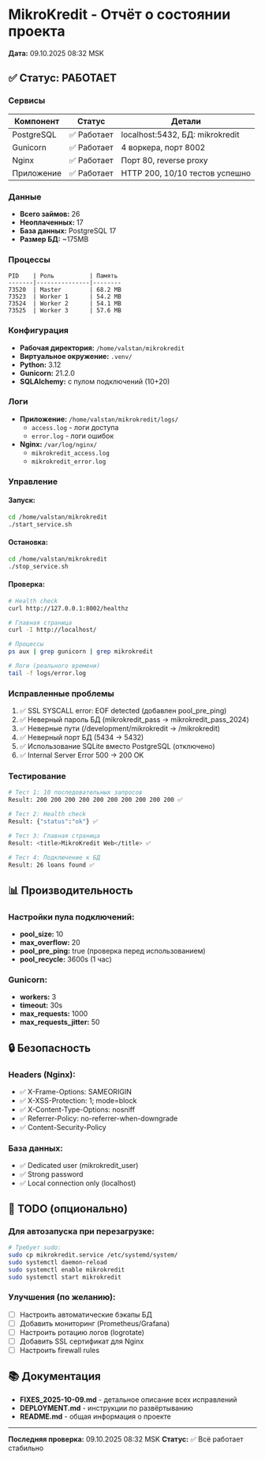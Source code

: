 # MikroKredit - Отчёт о состоянии проекта
**Дата:** 09.10.2025 08:32 MSK

## ✅ Статус: РАБОТАЕТ

### Сервисы
| Компонент | Статус | Детали |
|-----------|--------|--------|
| PostgreSQL | ✅ Работает | localhost:5432, БД: mikrokredit |
| Gunicorn | ✅ Работает | 4 воркера, порт 8002 |
| Nginx | ✅ Работает | Порт 80, reverse proxy |
| Приложение | ✅ Работает | HTTP 200, 10/10 тестов успешно |

### Данные
- **Всего займов:** 26
- **Неоплаченных:** 17
- **База данных:** PostgreSQL 17
- **Размер БД:** ~175MB

### Процессы
```
PID    | Роль          | Память
-------|---------------|--------
73520  | Master        | 68.2 MB
73523  | Worker 1      | 54.2 MB
73524  | Worker 2      | 54.1 MB
73525  | Worker 3      | 57.6 MB
```

### Конфигурация
- **Рабочая директория:** `/home/valstan/mikrokredit`
- **Виртуальное окружение:** `.venv/`
- **Python:** 3.12
- **Gunicorn:** 21.2.0
- **SQLAlchemy:** с пулом подключений (10+20)

### Логи
- **Приложение:** `/home/valstan/mikrokredit/logs/`
  - `access.log` - логи доступа
  - `error.log` - логи ошибок
- **Nginx:** `/var/log/nginx/`
  - `mikrokredit_access.log`
  - `mikrokredit_error.log`

### Управление

#### Запуск:
```bash
cd /home/valstan/mikrokredit
./start_service.sh
```

#### Остановка:
```bash
cd /home/valstan/mikrokredit
./stop_service.sh
```

#### Проверка:
```bash
# Health check
curl http://127.0.0.1:8002/healthz

# Главная страница
curl -I http://localhost/

# Процессы
ps aux | grep gunicorn | grep mikrokredit

# Логи (реального времени)
tail -f logs/error.log
```

### Исправленные проблемы
1. ✅ SSL SYSCALL error: EOF detected (добавлен pool_pre_ping)
2. ✅ Неверный пароль БД (mikrokredit_pass → mikrokredit_pass_2024)
3. ✅ Неверные пути (/development/mikrokredit → /mikrokredit)
4. ✅ Неверный порт БД (5434 → 5432)
5. ✅ Использование SQLite вместо PostgreSQL (отключено)
6. ✅ Internal Server Error 500 → 200 OK

### Тестирование
```bash
# Тест 1: 10 последовательных запросов
Result: 200 200 200 200 200 200 200 200 200 200 ✅

# Тест 2: Health check
Result: {"status":"ok"} ✅

# Тест 3: Главная страница
Result: <title>MikroKredit Web</title> ✅

# Тест 4: Подключение к БД
Result: 26 loans found ✅
```

## 📊 Производительность

### Настройки пула подключений:
- **pool_size:** 10
- **max_overflow:** 20
- **pool_pre_ping:** true (проверка перед использованием)
- **pool_recycle:** 3600s (1 час)

### Gunicorn:
- **workers:** 3
- **timeout:** 30s
- **max_requests:** 1000
- **max_requests_jitter:** 50

## 🔒 Безопасность

### Headers (Nginx):
- ✅ X-Frame-Options: SAMEORIGIN
- ✅ X-XSS-Protection: 1; mode=block
- ✅ X-Content-Type-Options: nosniff
- ✅ Referrer-Policy: no-referrer-when-downgrade
- ✅ Content-Security-Policy

### База данных:
- ✅ Dedicated user (mikrokredit_user)
- ✅ Strong password
- ✅ Local connection only (localhost)

## 📝 TODO (опционально)

### Для автозапуска при перезагрузке:
```bash
# Требует sudo:
sudo cp mikrokredit.service /etc/systemd/system/
sudo systemctl daemon-reload
sudo systemctl enable mikrokredit
sudo systemctl start mikrokredit
```

### Улучшения (по желанию):
- [ ] Настроить автоматические бэкапы БД
- [ ] Добавить мониторинг (Prometheus/Grafana)
- [ ] Настроить ротацию логов (logrotate)
- [ ] Добавить SSL сертификат для Nginx
- [ ] Настроить firewall rules

## 📚 Документация
- **FIXES_2025-10-09.md** - детальное описание всех исправлений
- **DEPLOYMENT.md** - инструкции по развёртыванию
- **README.md** - общая информация о проекте

---
**Последняя проверка:** 09.10.2025 08:32 MSK
**Статус:** ✅ Всё работает стабильно

